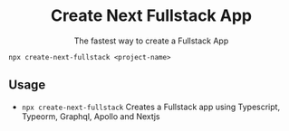 <h1  align="center">
Create Next Fullstack App
</h1>
<p  align="center">
The fastest way to create a Fullstack App
</p>

`npx create-next-fullstack <project-name>`

## Usage
- `npx create-next-fullstack` Creates a Fullstack app using Typescript, Typeorm, Graphql, Apollo and Nextjs
